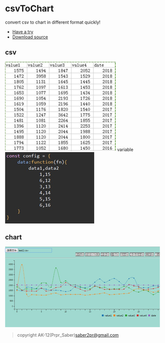 # csvToChart
convert csv to chart in different format quickly!
* [Have a try](https://saber2pr.github.io/csvToChart/)
* [Download source](https://github.com/Saber2pr/csvToChart/archive/webpack-format.zip)
## csv
![loadingImage...](https://github.com/Saber2pr/MyWeb/blob/master/resource/csvToChart.jpg)
 variable
![loadingImage...](https://github.com/Saber2pr/MyWeb/blob/master/resource/csvToChartConfig.jpg)
## chart
![loadingImage...](https://github.com/Saber2pr/MyWeb/blob/master/resource/csvToChartView.jpg)
> copyright AK-12(Prpr_Saber)saber2pr@gmail.com

